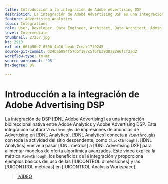 ```yaml
---
title: Introducción a la integración de Adobe Advertising DSP
description: La integración de Adobe Advertising DSP es una integración bidireccional nativa entre Adobe Analytics y Adobe Advertising DSP.
feature: Advertising Analytics
topic: Integrations
role: User, Developer, Data Engineer, Architect, Data Architect, Admin, Leader
level: Intermediate
thumbnail: 27237.jpg
kt: 2913
exl-id: 66fb50e7-6500-4b16-beab-7ceac17f9245
source-git-commit: d24bab984f57dbf197c5f6fb39d0a82e6fcf2ad2
workflow-type: tm+mt
source-wordcount: '95'
ht-degree: 0%

---
```


# Introducción a la integración de Adobe Advertising DSP

La integración de DSP [!DNL Adobe Advertising] es una integración bidireccional nativa entre Adobe Analytics y Adobe Advertising DSP. Esta integración captura `Viewthroughs` de impresiones de anuncios de Advertising en [!DNL Analytics]. [!DNL Analytics] conecta a `Viewthroughs` con toda la actividad del sitio descendente, como `Clickthroughs`. [!DNL Analytics] vuelve a pasar [!DNL metrics] a [!DNL Advertising DSP] para alimentar modelos de oferta algorítmica avanzados. Este vídeo explica la métrica `Viewthrough`, los beneficios de la integración y proporciona ejemplos básicos del uso de las [!UICONTROL dimensiones] y las [!UICONTROL métricas] en [!UICONTROL Analysis Workspace].

>[!VIDEO](https://video.tv.adobe.com/v/27237/?quality=12&learn=on)
